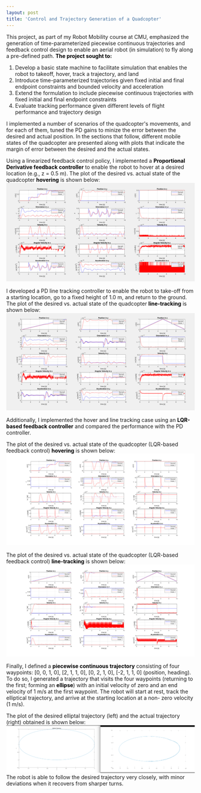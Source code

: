 ```yaml
---
layout: post
title: 'Control and Trajectory Generation of a Quadcopter'
---
```


This project, as part of my Robot Mobility course at CMU, emphasized the generation of time-parameterized piecewise continuous trajectories and feedback control design to enable an aerial robot (in simulation) to fly along a pre-defined path. 
<font color = "black"><b>The project sought to:</b></font>

1. Develop a basic state machine to facilitate simulation that enables the robot to takeoff, hover, track a
trajectory, and land
2. Introduce time-parameterized trajectories given fixed initial and final endpoint constraints and bounded
velocity and acceleration
3. Extend the formulation to include piecewise continuous trajectories with fixed initial and final endpoint
constraints
4. Evaluate tracking performance given different levels of flight performance and trajectory design

I implemented a number of scenarios of the quadcopter's movements, and for each of them, tuned the PD gains to minize the error between the desired and actual position. In the sections that follow, different mobile states of the quadcopter are presented along with plots that indicate the margin of error between the desired and the actual states.

Using a linearized feedback control policy, I implemented a <font color = "black"><b>Proportional Derivative feedback controller</b></font> to enable the robot to hover at a desired location (e.g., z = 0.5 m).
The plot of the desired vs. actual state of the quadcopter <font color = "black"><b>hovering</b></font> is shown below:
<img src="/assets/img/projects/proj-8/Q2statebasic.PNG" alt="1">

I developed a PD line tracking controller to enable the robot to take-off from a starting location, go to a fixed height of 1.0 m, and return to the ground. The plot of the desired vs. actual state of the quadcopter <font color = "black"><b>line-tracking</b></font> is shown below:
<img src="/assets/img/projects/proj-8/Q3statebasic.PNG" alt="2">

Additionally, I implemented the hover and line tracking case using an <font color = "black"><b>LQR-based feedback controller</b></font> and compared the performance with the PD controller.

The plot of the desired vs. actual state of the quadcopter (LQR-based feedback control) <font color = "black"><b>hovering</b></font> is shown below:
<img src="/assets/img/projects/proj-8/LQR6.2stateoptimal.png" alt="3">

The plot of the desired vs. actual state of the quadcopter (LQR-based feedback control) <font color = "black"><b>line-tracking</b></font> is shown below:
<img src="/assets/img/projects/proj-8/LQR6.3stateoptimal.png" alt="4">

Finally, I defined a <font color = "black"><b>piecewise continuous trajectory</b></font> consisting of four waypoints: [0, 0, 1, 0], [2, 1, 1, 0], [0, 2, 1, 0], [-2, 1, 1, 0] (position, heading). To do so, I generated a trajectory that visits the four waypoints
(returning to the first; forming an <font color = "black"><b>ellipse</b></font>) with an initial velocity of zero and an end velocity of 1 m/s at the first
waypoint. The robot will start at rest, track the elliptical trajectory, and arrive at the starting location at a non-
zero velocity (1 m/s). 

The plot of the desired elliptal trajectory (left) and the actual trajectory (right) obtained is shown below:
<img src="/assets/img/projects/proj-8/ellipse.png" alt="5">
The robot is able to follow the desired trajectory very closely, with minor deviations when it recovers from sharper turns. 
